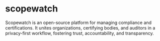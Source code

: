 # scopewatch
Scopewatch is an open-source platform for managing compliance and certifications. It unites organizations, certifying bodies, and auditors in a privacy-first workflow, fostering trust, accountability, and transparency.
